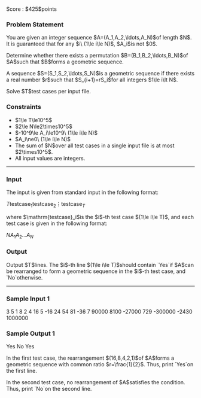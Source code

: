 
<div>
﻿
<span>

<span>

<p>
Score : $425$points
</p>

<div>

<section>

### **Problem Statement**

<p>
You are given an integer sequence $A=(A_1,A_2,\ldots,A_N)$of length $N$.
It is guaranteed that for any $i\ (1\le i\le N)$, $A_i$is not $0$.
</p>

<p>
Determine whether there exists a permutation $B=(B_1,B_2,\ldots,B_N)$of $A$such that $B$forms a geometric sequence.
</p>

<p>
A sequence $S=(S_1,S_2,\ldots,S_N)$is a geometric sequence if there exists a real number $r$such that $S_{i+1}=rS_i$for all integers $1\le i\lt N$.
</p>

<p>
Solve $T$test cases per input file.
</p>

</section>

</div>

<div>

<section>

### **Constraints**

<ul>

<li>
$1\le T\le10^5$
</li>

<li>
$2\le N\le2\times10^5$
</li>

<li>
$-10^9\le A_i\le10^9\ (1\le i\le N)$
</li>

<li>
$A_i\ne0\ (1\le i\le N)$
</li>

<li>
The sum of $N$over all test cases in a single input file is at most $2\times10^5$.
</li>

<li>
All input values are integers.
</li>

</ul>

</section>

</div>

---

<div>

<div>

<section>

### **Input**

<p>
The input is given from standard input in the following format:
</p>

<div>

$T$$\mathrm{testcase}_1$$\mathrm{testcase}_2$$\vdots$$\mathrm{testcase}_T$
</div>

<p>
where $\mathrm{testcase}_i$is the $i$-th test case $(1\le i\le T)$, and each test case is given in the following format:
</p>

<div>

$N$$A_1$$A_2$$\ldots$$A_N$
</div>

</section>

</div>

<div>

<section>

### **Output**

<p>
Output $T$lines.
The $i$-th line $(1\le i\le T)$should contain `Yes`if $A$can be rearranged to form a geometric sequence in the $i$-th test case, and `No`otherwise.
</p>

</section>

</div>

</div>

---

<div>

<section>

### **Sample Input 1**

<div>

3
5
1 8 2 4 16
5
-16 24 54 81 -36
7
90000 8100 -27000 729 -300000 -2430 1000000

</div>

</section>

</div>

<div>

<section>

### **Sample Output 1**

<div>

Yes
No
Yes

</div>

<p>
In the first test case, the rearrangement $(16,8,4,2,1)$of $A$forms a geometric sequence with common ratio $r=\frac{1}{2}$.
Thus, print `Yes`on the first line.
</p>

<p>
In the second test case, no rearrangement of $A$satisfies the condition.
Thus, print `No`on the second line.
</p>

</section>

</div>

</span>

</span>

</div>
